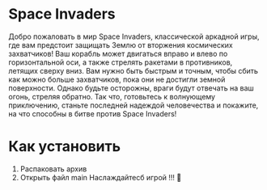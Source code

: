 # Space Invaders

​Добро пожаловать в мир Space Invaders, классической аркадной игры, где вам предстоит защищать Землю от вторжения космических захватчиков!
Ваш корабль может двигаться вправо и влево по горизонтальной оси, а также стрелять ракетами в противников, летящих сверху вниз. Вам нужно быть быстрым и точным, чтобы сбить как можно больше захватчиков, пока они не достигли земной поверхности. Однако будьте осторожны, враги будут отвечать на ваш огонь, стреляя обратно.
Так что, готовьтесь к волнующему приключению, станьте последней надеждой человечества и покажите, на что способны в битве против Space Invaders!

# Как установить
1. Распаковать архив
2. Открыть файл main
Наслаждайтесб игрой !!! 👾 
